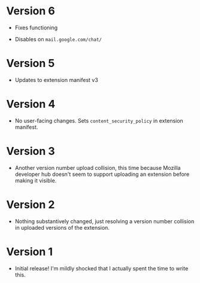 # Version 6

* Fixes functioning

* Disables on `mail.google.com/chat/`

# Version 5

* Updates to extension manifest v3

# Version 4

* No user-facing changes. Sets `content_security_policy` in extension
  manifest.

# Version 3

* Another version number upload collision, this time because Mozilla
  developer hub doesn't seem to support uploading an extension before
  making it visible.

# Version 2

* Nothing substantively changed, just resolving a version number
  collision in uploaded versions of the extension.

# Version 1

* Initial release! I'm mildly shocked that I actually spent the time
  to write this.
